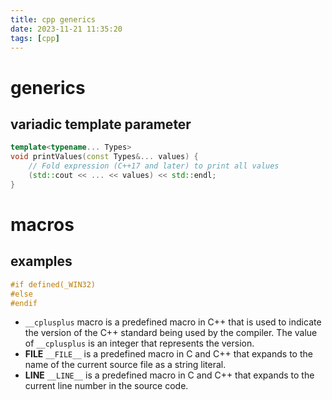 ```yaml
---
title: cpp generics
date: 2023-11-21 11:35:20
tags: [cpp]
---
```


# generics
## variadic template parameter
```cpp
template<typename... Types>
void printValues(const Types&... values) {
    // Fold expression (C++17 and later) to print all values
    (std::cout << ... << values) << std::endl;
}
```

# macros
## examples
```cpp
#if defined(_WIN32)
#else
#endif
```
-  `__cplusplus` macro is a predefined macro in C++ that is used to indicate the version of the C++ standard being used by the compiler. The value of `__cplusplus` is an integer that represents the version.
- __FILE__
`__FILE__` is a predefined macro in C and C++ that expands to the name of the current source file as a string literal.
- __LINE__
`__LINE__` is a predefined macro in C and C++ that expands to the current line number in the source code.
